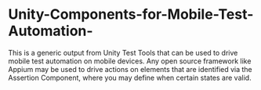 # Unity-Components-for-Mobile-Test-Automation-

This is a generic output from Unity Test Tools that can be used to drive mobile test automation on mobile devices. 
Any open source framework like Appium may be used to drive actions on elements that are identified via the Assertion Component, where you may define when certain states are valid.
